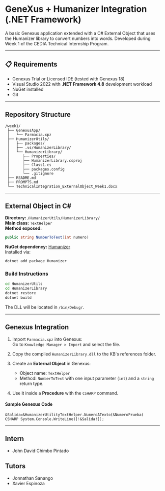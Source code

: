 # GeneXus + Humanizer Integration (.NET Framework)

A basic Genexus application extended with a C# External Object that uses the Humanizer library to convert numbers into words. Developed during Week 1 of the CEDIA Technical Internship Program.

---

## 📋 Requirements

* Genexus Trial or Licensed IDE (tested with Genexus 18)
* Visual Studio 2022 with **.NET Framework 4.8** development workload
* NuGet installed
* Git

---

##  Repository Structure

```
/week1/
 ├── GenexusApp/
 │   └── Farmacia.xpz      
 ├── HumanizerUtils/   
 │   ├── packages/ 
 │   ├── .vs/HumanizerLibrary/ 
 │   └── HumanizerLibrary/    
 │   	├── Properties/ 
 │   	├── HumanizerLibrary.csproj          
 │   	├── Class1.cs  
 │   	├── packages.config                    
 │   	└── .gitignore      
 ├── README.md
 ├── PROMPTS.md                           
 └── TechnicalIntegration_ExternalObject_Week1.docx         
```

---

##  External Object in C#

**Directory:** `/HumanizerUtils/HumanizerLibrary/`  
**Main class:** `TextHelper`  
**Method exposed:**  
```csharp
public string NumberToText(int numero)
```

**NuGet dependency:** [Humanizer](https://github.com/Humanizr/Humanizer)  
Installed via:
```bash
dotnet add package Humanizer
```

###  Build Instructions

```bash
cd HumanizerUtils
cd HumanizerLibrary
dotnet restore
dotnet build
```

The DLL will be located in `/bin/Debug/`.

---

##  Genexus Integration

1. Import `Farmacia.xpz` into Genexus:  
   Go to `Knowledge Manager > Import` and select the file.

2. Copy the compiled `HumanizerLibrary.dll` to the KB's references folder.

3. Create an **External Object** in Genexus:
   - Object name: `TextHelper`
   - Method: `NumberToText` with one input parameter (`int`) and a `string` return type.

4. Use it inside a **Procedure** with the `CSHARP` command.

####  Sample Genexus Code

```genexus
&Salida=&HumanizerUtilityTextHelper.NumeroATexto(&NumeroPrueba)
CSHARP System.Console.WriteLine([!&Salida!]);
```

---

## Intern

- John David Chimbo Pintado

## Tutors

- Jonnathan Sanango
- Xavier Espinoza
